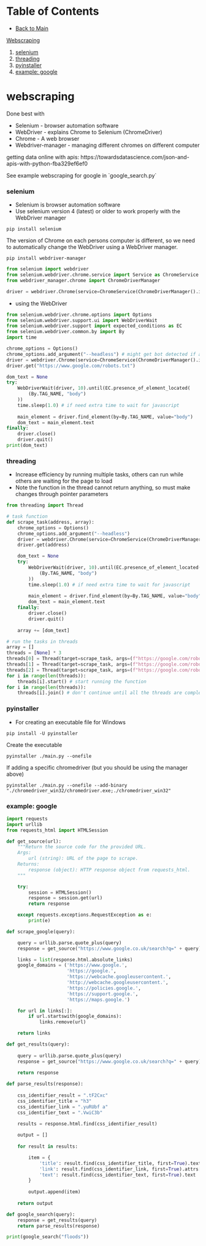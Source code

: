 # Table of Contents
- [Back to Main](README.md)

[Webscraping](#webscraping)
1. [selenium](#selenium)
1. [threading](#threading)
1. [pyinstaller](#pyinstaller)
1. [example: google](#example-google)

# webscraping
Done best with
- Selenium - browser automation software
- WebDriver - explains Chrome to Selenium (ChromeDriver)
- Chrome - A web browser
- Webdriver-manager - managing different chromes on different computer
<p>
getting data online with apis: https://towardsdatascience.com/json-and-apis-with-python-fba329ef6ef0
</p>
See example webscraping for google in `google_search.py`

### selenium
- Selenium is browser automation software
- Use selenium version 4 (latest) or older to work properly with the WebDriver manager
```
pip install selenium
```

The version of Chrome on each persons computer is different, so we need to automatically change the WebDriver
using a WebDriver manager.

```
pip install webdriver-manager
```

``` python
from selenium import webdriver
from selenium.webdriver.chrome.service import Service as ChromeService
from webdriver_manager.chrome import ChromeDriverManager

driver = webdriver.Chrome(service=ChromeService(ChromeDriverManager().install()))
```

- using the WebDriver
``` python
from selenium.webdriver.chrome.options import Options
from selenium.webdriver.support.ui import WebDriverWait
from selenium.webdriver.support import expected_conditions as EC
from selenium.webdriver.common.by import By
import time

chrome_options = Options()
chrome_options.add_argument("--headless") # might get bot detected if added
driver = webdriver.Chrome(service=ChromeService(ChromeDriverManager().install()), options=chrome_options)
driver.get("https://www.google.com/robots.txt")

dom_text = None
try:
    WebDriverWait(driver, 10).until(EC.presence_of_element_located(
        (By.TAG_NAME, "body")
    ))
    time.sleep(1.0) # if need extra time to wait for javascript
    
    main_element = driver.find_element(by=By.TAG_NAME, value="body")
    dom_text = main_element.text
finally:
    driver.close()
    driver.quit()
print(dom_text)
```

### threading
- Increase efficiency by running multiple tasks, others can run while others are waiting for the page to load
- Note the function in the thread cannot return anything, so must make changes through pointer parameters

``` python
from threading import Thread

# task function
def scrape_task(address, array):
    chrome_options = Options()
    chrome_options.add_argument("--headless")
    driver = webdriver.Chrome(service=ChromeService(ChromeDriverManager().install()), options=chrome_options)
    driver.get(address)

    dom_text = None
    try:
        WebDriverWait(driver, 10).until(EC.presence_of_element_located(
            (By.TAG_NAME, "body")
        ))
        time.sleep(1.0) # if need extra time to wait for javascript
        
        main_element = driver.find_element(by=By.TAG_NAME, value="body")
        dom_text = main_element.text
    finally:
        driver.close()
        driver.quit()
    
    array += [dom_text]

# run the tasks in threads
array = []
threads = [None] * 3
threads[0] = Thread(target=scrape_task, args=(f"https://google.com/robots.txt", array))
threads[1] = Thread(target=scrape_task, args=(f"https://google.com/robots.txt", array))
threads[2] = Thread(target=scrape_task, args=(f"https://google.com/robots.txt", array))
for i in range(len(threads)):
    threads[i].start() # start running the function
for i in range(len(threads)):
    threads[i].join() # don't continue until all the threads are complete

```

### pyinstaller
- For creating an executable file for Windows

```
pip install -U pyinstaller
```

Create the executable
```
pyinstaller ./main.py --onefile
```
If adding a specific chromedriver (but you should be using the manager above)
```
pyinstaller ./main.py --onefile --add-binary "./chromedriver_win32/chromedriver.exe;./chromedriver_win32"
```

### example: google

``` python
import requests
import urllib
from requests_html import HTMLSession

def get_source(url):
    """Return the source code for the provided URL. 
    Args: 
        url (string): URL of the page to scrape.
    Returns:
        response (object): HTTP response object from requests_html. 
    """

    try:
        session = HTMLSession()
        response = session.get(url)
        return response

    except requests.exceptions.RequestException as e:
        print(e)

def scrape_google(query):

    query = urllib.parse.quote_plus(query)
    response = get_source("https://www.google.co.uk/search?q=" + query)

    links = list(response.html.absolute_links)
    google_domains = ('https://www.google.', 
                      'https://google.', 
                      'https://webcache.googleusercontent.', 
                      'http://webcache.googleusercontent.', 
                      'https://policies.google.',
                      'https://support.google.',
                      'https://maps.google.')

    for url in links[:]:
        if url.startswith(google_domains):
            links.remove(url)

    return links

def get_results(query):
    
    query = urllib.parse.quote_plus(query)
    response = get_source("https://www.google.co.uk/search?q=" + query)
    
    return response

def parse_results(response):
    
    css_identifier_result = ".tF2Cxc"
    css_identifier_title = "h3"
    css_identifier_link = ".yuRUbf a"
    css_identifier_text = ".VwiC3b"
    
    results = response.html.find(css_identifier_result)

    output = []
    
    for result in results:

        item = {
            'title': result.find(css_identifier_title, first=True).text,
            'link': result.find(css_identifier_link, first=True).attrs['href'],
            'text': result.find(css_identifier_text, first=True).text
        }
        
        output.append(item)
        
    return output

def google_search(query):
    response = get_results(query)
    return parse_results(response)

print(google_search("floods"))
```